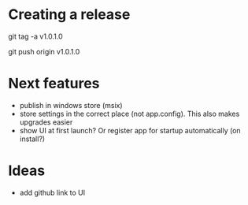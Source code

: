 # Creating a release
git tag -a v1.0.1.0

git push origin v1.0.1.0

# Next features
- publish in windows store (msix)
- store settings in the correct place (not app.config). This also makes upgrades easier
- show UI at first launch? Or register app for startup automatically (on install?)

# Ideas
- add github link to UI